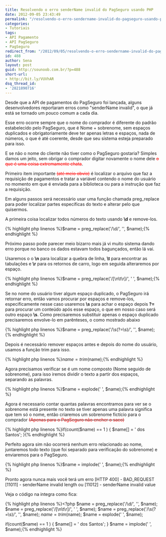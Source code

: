 ```yaml
---
title: Resolvendo o erro senderName invalid do PagSeguro usando PHP
date: 2012-09-05 23:43:49
permalink: "/resolvendo-o-erro-sendername-invalid-do-pagseguro-usando-php/"
categories:
- Tutoriais
tags:
- API Pagamento
- API PagSeguro
- PagSeguro
redirect_from: "/2012/09/05/resolvendo-o-erro-sendername-invalid-do-pagseguro-usando-php/"
id: 488
author: Sena
layout: post
guid: http://sounoob.com.br/?p=488
short-url:
- http://bit.ly/VUVhAR
dsq_thread_id:
- '2821890716'
---
```


Desde que a API de pagamentos do PagSeguro foi lançada, alguns desenvolvedores reportaram erros como "senderName invalid", o que já está se tornado um pouco comum a cada dia.

Esse erro ocorre sempre que o nome do comprador é diferente do padrão estabelecido pelo PagSeguro, que é Nome + sobrenome, sem espaços duplicados e obrigatoriamente deve ter apenas letras e espaços, nada de números, o que é até coerente, desde que seu sistema esteja preparado para isso.

E se não o nome do cliente não tiver como o PagSeguro gostaria? Simples damos um jeito, sem obrigar o comprador digitar novamente o nome dele <del style="color: #ff0000;">o que é uma coisa extremamente chata</del>.<!--more-->

Primeiro item importante <del style="color: #ff0000;">(até meio obvio)</del> é localizar o arquivo que faz a requisição de pagamentos e tratar a variável contendo o nome do usuário no momento em que é enviada para a biblioteca ou para a instrução que faz a requisição.

Em alguns passos será necessário usar uma função chamada preg_replace para poder localizar partes especificas do texto e alterar pelo que quisermos.

A primeira coisa localizar todos números do texto usando **\d** e remove-los.

{% highlight php linenos %}$name = preg_replace('/\d/', '', $name);{% endhighlight %} 

Próximo passo pode parecer meio bizarro mais já vi muito sistema dando erro porque no banco os dados estavam todos bagunçados, então lá vai.
  
Usaremos o o **\n** para localizar a quebra de linha, **\t** para encontrar as tabulações e **\r** para os retornos de carro, logo em seguida alteraremos por espaço.

{% highlight php linenos %}$name = preg_replace('/[\n\t\r]/', ' ', $name);{% endhighlight %} 

Se no nome do usuário tiver algum espaço duplicado, o PagSeguro irá retornar erro, então vamos procurar por espaços e remove-los, especificamente nesse caso usaremos **\s** para achar o espaço depois **?=** para procurar um conteúdo após esse espaço, o que em nosso caso será outro espaço **\s**. Como precisaremos substituir apenas o espaço duplicado precisaremos envolve-lo em parênteses, o como mostrado abaixo

{% highlight php linenos %}$name = preg_replace('/\s(?=\s)/', '', $name);{% endhighlight %} 

Depois é necessário remover espaços antes e depois do nome do usuário, usamos a função trim para isso.

{% highlight php linenos %}$name = trim($name);{% endhighlight %} 

Agora precisamos verificar se é um nome composto (Nome seguido de sobrenome), para isso iremos dividir o texto a partir dos espaços, separando as palavras.

{% highlight php linenos %}$name = explode(' ', $name);{% endhighlight %} 

Agora é necessario contar quantas palavras encontramos para ver se o sobrenome está presente no texto se tiver apenas uma palavra significa que tem só o nome, então criaremos um sobrenome fictício para o comprador <del><span style="color: #ff0000;">(Apenas para o PagSeguro não encher o saco)</span></del>

{% highlight php linenos %}if(count($name) == 1 ) {
    $name[] = ' dos Santos';
}{% endhighlight %} 

Perfeito agora sim não ocorrerá nenhum erro relacionado ao nome, juntaremos todo texto (que foi separado para verificação do sobrenome) e enviaremos para o PagSeguro.

{% highlight php linenos %}$name = implode(' ', $name);{% endhighlight %} 

Pronto agora nunca mais você terá um erro [HTTP 400] - BAD_REQUEST [11011] - senderName invalid length ou [11012] - senderName invalid value

Veja o código na integra como fica:

{% highlight php linenos %}<?php
$name = preg_replace('/\d/', '', $name);
$name = preg_replace('/[\n\t\r]/', ' ', $name);
$name = preg_replace('/\s(?=\s)/', '', $name);
$name = trim($name);
$name = explode(' ', $name);
 
if(count($name) == 1 ) {
    $name[] = ' dos Santos';
}
$name = implode(' ', $name);{% endhighlight %} 